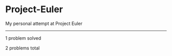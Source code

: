 Project-Euler
=============

My personal attempt at Project Euler
___


  1 problem solved
  
  2 problems total
